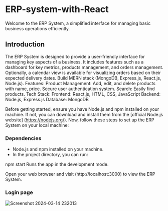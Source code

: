 # ERP-system-with-React
Welcome to the ERP System, a simplified interface for managing basic business operations efficiently.

## Introduction
The ERP System is designed to provide a user-friendly interface for managing key aspects of a business. It includes features such as a dashboard for key metrics, products management, and orders management. Optionally, a calendar view is available for visualizing orders based on their expected delivery dates.
Build MERN stack (MongoDB, Express.js, React.js, Node.js). Features: Product Management: Add, edit, and delete products with name, price. Secure user authentication system. Search: Easily find products. Tech Stack: Frontend: React.js, HTML, CSS, JavaScript Backend: Node.js, Express.js Database: MongoDB

Before getting started, ensure you have Node.js and npm installed on your machine. If not, you can download and install them from the [official Node.js website] (https://nodejs.org/).
Now, follow these steps to set up the ERP System on your local machine:

### Dependencies

- Node.js and npm installed on your machine.
- In the project directory, you can run:

npm start
Runs the app in the development mode.

Open your web browser and visit (http://localhost:3000) to view the ERP System.
### Login page
![Screenshot 2024-03-14 232013](https://github.com/Supriyapatnala/ERP-system/assets/110665599/bbed2d15-729f-4107-8c41-b1af45005300)
